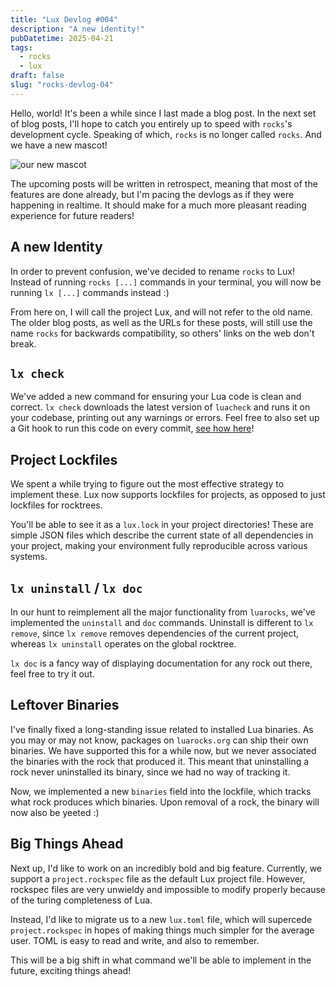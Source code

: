 ```yaml
---
title: "Lux Devlog #004"
description: "A new identity!"
pubDatetime: 2025-04-21
tags:
  - rocks
  - lux
draft: false
slug: "rocks-devlog-04"
---
```


Hello, world! It's been a while since I last made a blog post. In the next set of blog posts, I'll hope to catch you entirely up to speed with `rocks`'s development cycle.
Speaking of which, `rocks` is no longer called `rocks`. And we have a new mascot!

![our new mascot](@assets/images/lux-logo.svg)

The upcoming posts will be written in retrospect, meaning that most of the features are done already, but I'm pacing the devlogs as if they were happening in realtime.
It should make for a much more pleasant reading experience for future readers!

## A new Identity

In order to prevent confusion, we've decided to rename `rocks` to Lux! Instead of running `rocks [...]` commands in your terminal, you will now be running `lx [...]` commands instead :)

From here on, I will call the project Lux, and will not refer to the old name. The older blog posts, as well as the URLs for these posts, will still use the name `rocks` for backwards compatibility, so
others' links on the web don't break.

## `lx check`

We've added a new command for ensuring your Lua code is clean and correct. `lx check` downloads the latest version of `luacheck` and runs it on your codebase, printing out any warnings or errors.
Feel free to also set up a Git hook to run this code on every commit, [see how here](https://nvim-neorocks.github.io/guides/formatting-linting)!

## Project Lockfiles

We spent a while trying to figure out the most effective strategy to implement these. Lux now supports lockfiles for projects, as opposed to just lockfiles for rocktrees.

You'll be able to see it
as a `lux.lock` in your project directories! These are simple JSON files which describe the current state of all dependencies in your project, making your environment fully reproducible across various systems.

## `lx uninstall` / `lx doc`

In our hunt to reimplement all the major functionality from `luarocks`, we've implemented the `uninstall` and `doc` commands. Uninstall is different to `lx remove`, since `lx remove` removes dependencies of the current
project, whereas `lx uninstall` operates on the global rocktree.

`lx doc` is a fancy way of displaying documentation for any rock out there, feel free to try it out.

## Leftover Binaries

I've finally fixed a long-standing issue related to installed Lua binaries. As you may or may not know, packages on `luarocks.org` can ship their own binaries. We have supported this for a while now,
but we never associated the binaries with the rock that produced it.
This meant that uninstalling a rock never uninstalled its binary, since we had no way of tracking it.

Now, we implemented a new `binaries` field into the lockfile, which tracks what rock produces which binaries. Upon removal of a rock, the binary will now also be yeeted :)

## Big Things Ahead

Next up, I'd like to work on an incredibly bold and big feature. Currently, we support a `project.rockspec` file as the default Lux project file. However, rockspec files are very unwieldy and impossible
to modify properly because of the turing completeness of Lua.

Instead, I'd like to migrate us to a new `lux.toml` file, which will supercede `project.rockspec` in hopes of making things much simpler
for the average user. TOML is easy to read and write, and also to remember.

This will be a big shift in what command we'll be able to implement in the future, exciting things ahead!
